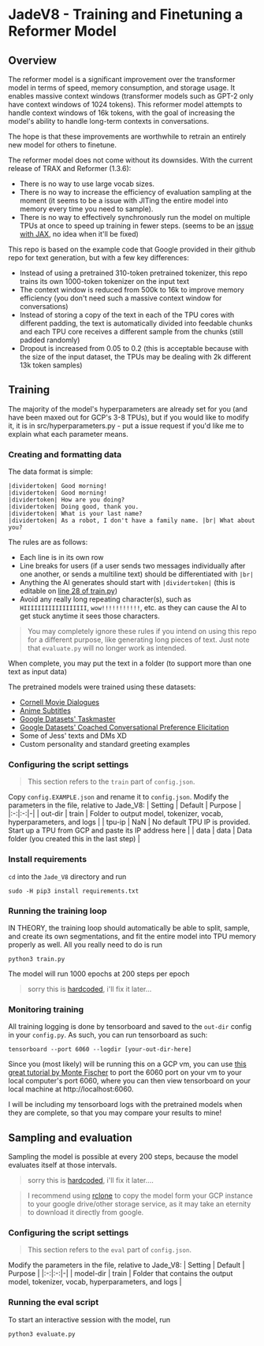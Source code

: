 # JadeV8 - Training and Finetuning a Reformer Model

## Overview
The reformer model is a significant improvement over the transformer model in terms of speed, memory consumption, and storage usage. It enables massive context windows (transformer models such as GPT-2 only have context windows of 1024 tokens). This reformer model attempts to handle context windows of 16k tokens, with the goal of increasing the model's ability to handle long-term contexts in conversations.

The hope is that these improvements are worthwhile to retrain an entirely new model for others to finetune.

The reformer model does not come without its downsides. With the current release of TRAX and Reformer (1.3.6):
- There is no way to use large vocab sizes. 
- There is no way to increase the efficiency of evaluation sampling at the moment (it seems to be a issue with JITing the entire model into memory every time you need to sample). 
- There is no way to effectively synchronously run the model on multiple TPUs at once to speed up training in fewer steps. (seems to be an [issue with JAX](https://github.com/google/jax/issues/3004), no idea when it'll be fixed)

This repo is based on the example code that Google provided in their github repo for text generation, but with a few key differences:
- Instead of using a pretrained 310-token pretrained tokenizer, this repo trains its own 1000-token tokenizer on the input text
- The context window is reduced from 500k to 16k to improve memory efficiency (you don't need such a massive context window for conversations)
- Instead of storing a copy of the text in each of the TPU cores with different padding, the text is automatically divided into feedable chunks and each TPU core receives a different sample from the chunks (still padded randomly)
- Dropout is increased from 0.05 to 0.2 (this is acceptable because with the size of the input dataset, the TPUs may be dealing with 2k different 13k token samples)

## Training
The majority of the model's hyperparameters are already set for you (and have been maxed out for GCP's 3-8 TPUs), but if you would like to modify it, it is in src/hyperparameters.py - put a issue request if you'd like me to explain what each parameter means.

### Creating and formatting data
The data format is simple:
```
|dividertoken| Good morning! 
|dividertoken| Good morning!
|dividertoken| How are you doing? 
|dividertoken| Doing good, thank you. 
|dividertoken| What is your last name? 
|dividertoken| As a robot, I don't have a family name. |br| What about you?
```
The rules are as follows:
- Each line is in its own row
- Line breaks for users (if a user sends two messages individually after one another, or sends a multiline text) should be differentiated with `|br|`
- Anything the AI generates should start with `|dividertoken|` (this is editable on [line 28 of train.py](https://github.com/JEF1056/Jade_V8/blob/c1a65390c5439d311bf6d51750bade928327934f/train.py#L29))
- Avoid any really long repeating character(s), such as `HIIIIIIIIIIIIIIIIII`, `wow!!!!!!!!!!!`, etc. as they can cause the AI to get stuck anytime it sees those characters.

> You may completely ignore these rules if you intend on using this repo for a different purpose, like generating long pieces of text. Just note that `evaluate.py` will no longer work as intended.

When complete, you may put the text in a folder (to support more than one text as input data)

The pretrained models were trained using these datasets:
- [Cornell Movie Dialogues](https://www.cs.cornell.edu/~cristian/Cornell_Movie-Dialogs_Corpus.html)
- [Anime Subtitles](https://www.kaggle.com/jef1056/anime-subtitles)
- [Google Datasets' Taskmaster](https://github.com/google-research-datasets/Taskmaster)
- [Google Datasets' Coached Conversational Preference Elicitation](https://research.google/tools/datasets/coached-conversational-preference-elicitation/)
- Some of Jess' texts and DMs XD
- Custom personality and standard greeting examples

### Configuring the script settings
> This section refers to the `train` part of `config.json`.

Copy `config.EXAMPLE.json` and rename it to `config.json`. Modify the parameters in the file, relative to Jade_V8:
| Setting | Default | Purpose |
|:-:|:-:|-|
| out-dir | train | Folder to output model, tokenizer, vocab, hyperparameters, and logs |
| tpu-ip | NaN | No default TPU IP is provided. Start up a TPU from GCP and paste its IP address here |
| data | data | Data folder (you created this in the last step) |

### Install requirements
`cd` into the `Jade_V8` directory and run 
```
sudo -H pip3 install requirements.txt
```

### Running the training loop
IN THEORY, the training loop should automatically be able to split, sample, and create its own segmentations, and fit the entire model into TPU memory properly as well. All you really need to do is run 
```
python3 train.py
```
The model will run 1000 epochs at 200 steps per epoch
> sorry this is [hardcoded](https://github.com/JEF1056/Jade_V8/blob/c1a65390c5439d311bf6d51750bade928327934f/train.py#L120), i'll fix it later...

### Monitoring training
All training logging is done by tensorboard and saved to the `out-dir` config in your `config.py`. As such, you can run tensorboard as such:
```
tensorboard --port 6060 --logdir [your-out-dir-here]
```
Since you (most likely) will be running this on a GCP vm, you can use [this great tutorial by Monte Fischer](https://www.montefischer.com/2020/02/20/tensorboard-with-gcp.html) to port the 6060 port on your vm to your local computer's port 6060, where you can then view tensorboard on your local machine at http://localhost:6060.

I will be including my tensorboard logs with the pretrained models when they are complete, so that you may compare your results to mine!

## Sampling and evaluation
Sampling the model is possible at every 200 steps, because the model evaluates itself at those intervals.
> sorry this is [hardcoded](https://github.com/JEF1056/Jade_V8/blob/c1a65390c5439d311bf6d51750bade928327934f/train.py#L120), i'll fix it later.... 

> I recommend using [rclone](https://rclone.org/) to copy the model form your GCP instance to your google drive/other storage service, as it may take an eternity to download it directly from google.

### Configuring the script settings
> This section refers to the `eval` part of `config.json`.

Modify the parameters in the file, relative to Jade_V8:
| Setting | Default | Purpose |
|:-:|:-:|-|
| model-dir | train | Folder that contains the output model, tokenizer, vocab, hyperparameters, and logs |

### Running the eval script
To start an interactive session with the model, run
```
python3 evaluate.py
```
